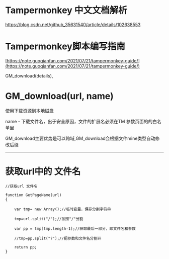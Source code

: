 # Tampermonkey 中文文档解析 #
https://blog.csdn.net/github_35631540/article/details/102638553

# Tampermonkey脚本编写指南 #
[https://note.guoqianfan.com/2021/07/21/tampermonkey-guide/](https://note.guoqianfan.com/2021/07/21/tampermonkey-guide/)

GM_download(details), 

# GM_download(url, name) #

使用下载资源到本地磁盘

name - 下载文件名，出于安全原因，文件的扩展名必须在TM 参数页面的的白名单里 

GM_download主要优势是可以跨域,GM_download会根据文件mine类型自动修改后缀


----------


# 获取url中的 文件名 #

    //获取url 文件名

    function GetPageName(url)
    {

        var tmp= new Array();//临时变量，保存分割字符串

        tmp=url.split("/");//按照"/"分割

        var pp = tmp[tmp.length-1];//获取最后一部分，即文件名和参数

        //tmp=pp.split("?");//把参数和文件名分割开

        return pp;
    }
